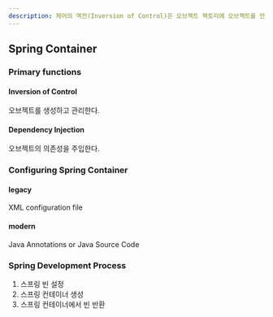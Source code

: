 ```yaml
---
description: 제어의 역전(Inversion of Control)은 오브젝트 팩토리에 오브젝트를 만들고 관리하는 일을 아웃소싱 맡기는 것이다.
---
```


## Spring Container

### Primary functions

#### Inversion of Control

오브젝트를 생성하고 관리한다.

#### Dependency Injection

오브젝트의 의존성을 주입한다.

### Configuring Spring Container

#### legacy

XML configuration file

#### modern

Java Annotations or Java Source Code

### Spring Development Process

1. 스프링 빈 설정
2. 스프링 컨테이너 생성
3. 스프링 컨테이너에서 빈 반환

